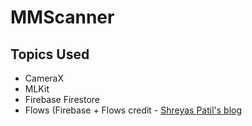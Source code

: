 # MMScanner
## Topics Used
* CameraX
* MLKit
* Firebase Firestore
* Flows (Firebase + Flows credit - [Shreyas Patil's blog](https://medium.com/firebase-developers/firebase-ing-with-kotlin-coroutines-flow-dab1bc364816)
